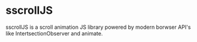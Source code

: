 # sscrollJS
sscrollJS is a scroll animation JS library powered by modern borwser API's like IntertsectionObserver and animate.
